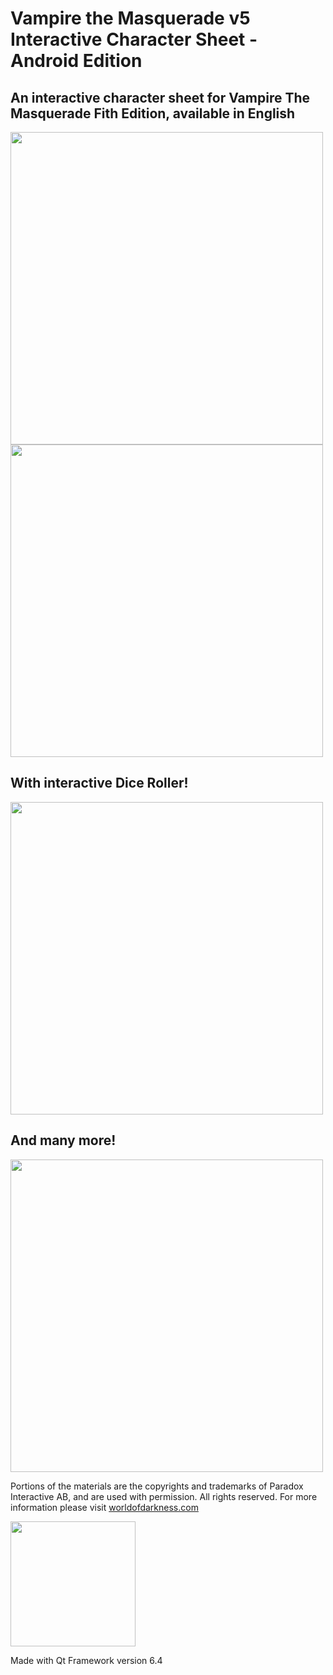 # Vampire the Masquerade v5 Interactive Character Sheet - Android Edition

## An interactive character sheet for Vampire The Masquerade Fith Edition, available in English

<img src="https://github.com/Pkow1999/vtm_sheet_androidPort/assets/72875240/76d5d085-76b9-430c-b68f-21b596ded95d" width="500" />

<img src="https://github.com/Pkow1999/vtm_sheet_androidPort/assets/72875240/2eed5c86-0fdd-4211-ab27-2255ceb6232c" width="500" />

## With interactive Dice Roller!

<img src="https://github.com/Pkow1999/vtm_sheet_androidPort/assets/72875240/be67f1bc-22fb-4713-b27f-821e2abd12e7" width="500" />

## And many more!

<img src="https://github.com/Pkow1999/vtm_sheet_androidPort/assets/72875240/d6aafd24-8974-4d2f-bf42-330fbf4d7312" width="500"/>




Portions of the materials are the copyrights and trademarks of Paradox Interactive AB, and are used with permission. All rights reserved. For more information please visit [worldofdarkness.com](https://www.worldofdarkness.com/)


<img src="https://github.com/Pkow1999/Vampire-The-Masquerade-V5-Character-Sheet/assets/72875240/94813a9e-620e-410a-913f-d4b91322c3cf" width="200" />

Made with Qt Framework version 6.4
